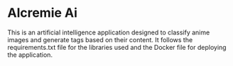 # Alcremie Ai

This is an artificial intelligence application designed to classify anime images and generate tags based on their content. It follows the requirements.txt file for the libraries used and the Docker file for deploying the application.
